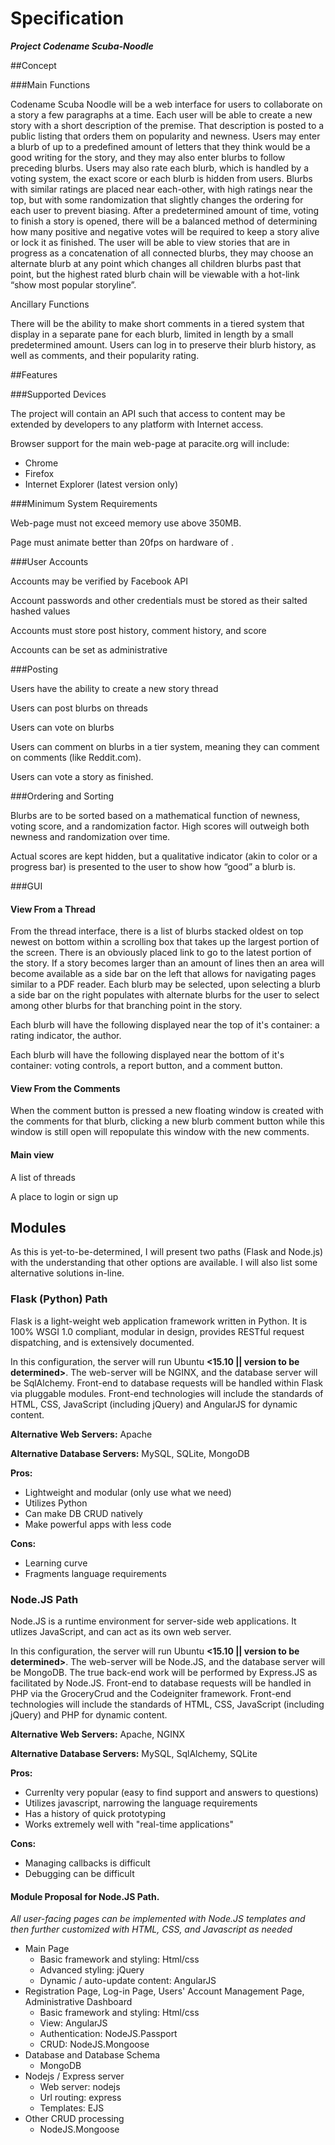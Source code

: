 # Specification

__*Project Codename Scuba-Noodle*__

##Concept 


###Main Functions 

Codename Scuba Noodle will be a web interface for users to collaborate
on a story a few paragraphs at a time. Each user will be able to create
a new story with a short description of the premise. That description is
posted to a public listing that orders them on popularity and newness.
Users may enter a blurb of up to a predefined amount of letters that
they think would be a good writing for the story, and they may also
enter blurbs to follow preceding blurbs. Users may also rate each blurb,
which is handled by a voting system, the exact score or each blurb is
hidden from users. Blurbs with similar ratings are placed near
each-other, with high ratings near the top, but with some randomization
that slightly changes the ordering for each user to prevent biasing.
After a predetermined amount of time, voting to finish a story is
opened, there will be a balanced method of determining how many positive
and negative votes will be required to keep a story alive or lock it as
finished. The user will be able to view stories that are in progress as
a concatenation of all connected blurbs, they may choose an alternate
blurb at any point which changes all children blurbs past that point,
but the highest rated blurb chain will be viewable with a hot-link “show
most popular storyline”.

Ancillary Functions

There will be the ability to make short comments in a tiered system that
display in a separate pane for each blurb, limited in length by a small
predetermined amount. Users can log in to preserve their blurb history,
as well as comments, and their popularity rating.

##Features 

###Supported Devices 

The project will contain an API such that access to content may be
extended by developers to any platform with Internet access.

Browser support for the main web-page at paracite.org will include:

- Chrome
- Firefox
- Internet Explorer (latest version only)

###Minimum System Requirements 

Web-page must not exceed memory use above 350MB.

Page must animate better than 20fps on hardware of **<to be determined>**.

###User Accounts 

Accounts may be verified by Facebook API

Account passwords and other credentials must be stored as their salted
hashed values

Accounts must store post history, comment history, and score

Accounts can be set as administrative

###Posting 

Users have the ability to create a new story thread

Users can post blurbs on threads

Users can vote on blurbs

Users can comment on blurbs in a tier system, meaning they can comment
on comments (like Reddit.com).

Users can vote a story as finished.

###Ordering and Sorting 

Blurbs are to be sorted based on a mathematical function of newness,
voting score, and a randomization factor. High scores will outweigh both
newness and randomization over time.

Actual scores are kept hidden, but a qualitative indicator (akin to
color or a progress bar) is presented to the user to show how “good” a
blurb is.

###GUI 

#### View From a Thread 

From the thread interface, there is a list of blurbs stacked oldest on
top newest on bottom within a scrolling box that takes up the largest
portion of the screen. There is an obviously placed link to go to the
latest portion of the story. If a story becomes larger than an amount
**<to be determined>** of lines then an area will become available as a
side bar on the left that allows for navigating pages similar to a PDF
reader. Each blurb may be selected, upon selecting a blurb a side bar on
the right populates with alternate blurbs for the user to select among
other blurbs for that branching point in the story.

Each blurb will have the following displayed near the top of it's
container: a rating indicator, the author.

Each blurb will have the following displayed near the bottom of it's
container: voting controls, a report button, and a comment button.

#### View From the Comments 

When the comment button is pressed a new floating window is created with
the comments for that blurb, clicking a new blurb comment button while
this window is still open will repopulate this window with the new
comments.

#### Main view 

A list of threads

A place to login or sign up

## Modules

As this is yet-to-be-determined, I will present two paths (Flask and
Node.js) with the understanding that other options are available. I 
will also list some alternative solutions in-line. 

### Flask (Python) Path

Flask is a light-weight web application framework written in Python. It is 
100% WSGI 1.0 compliant, modular in design, provides RESTful request
dispatching, and is extensively documented.

In this configuration, the server will run Ubuntu **<15.10 || version 
to be determined>**. The web-server will be NGINX, and the database server
will be SqlAlchemy. Front-end to database requests will be handled within Flask
via pluggable modules. Front-end technologies will include the standards
of HTML, CSS, JavaScript (including jQuery) and AngularJS for dynamic content.

**Alternative Web Servers:** Apache

**Alternative Database Servers:** MySQL, SQLite, MongoDB

**Pros:**
- Lightweight and modular (only use what we need)
- Utilizes Python
- Can make DB CRUD natively
- Make powerful apps with less code


**Cons:**
- Learning curve
- Fragments language requirements

### Node.JS Path
Node.JS is a runtime environment for server-side web applications. It utlizes
JavaScript, and can act as its own web server.

In this configuration, the server will run Ubuntu **<15.10 || version 
to be determined>**. The web-server will be Node.JS, and the database server
will be MongoDB. The true back-end work will be performed by Express.JS as
facilitated by Node.JS. Front-end to database requests will be handled in
PHP via the GroceryCrud and the Codeigniter framework. Front-end technologies 
will include the standards of HTML, CSS, JavaScript (including jQuery) and
PHP for dynamic content.

**Alternative Web Servers:** Apache, NGINX

**Alternative Database Servers:** MySQL, SqlAlchemy, SQLite


**Pros:**
- Currenlty very popular (easy to find support and answers to questions)
- Utilizes javascript, narrowing the language requirements
- Has a history of quick prototyping
- Works extremely well with "real-time applications"


**Cons:**
- Managing callbacks is difficult
- Debugging can be difficult

#### Module Proposal for Node.JS Path.
*All user-facing pages can be implemented with Node.JS templates and then
further customized with HTML, CSS, and Javascript as needed*
- Main Page
  - Basic framework and styling: Html/css
  - Advanced styling: jQuery
  - Dynamic / auto-update content: AngularJS
- Registration Page, Log-in Page, Users' Account Management Page, Administrative Dashboard
  - Basic framework and styling: Html/css
  - View: AngularJS
  - Authentication: NodeJS.Passport
  - CRUD: NodeJS.Mongoose
- Database and Database Schema
  - MongoDB
- Nodejs / Express server
  - Web server: nodejs
  - Url routing: express
  - Templates: EJS
- Other CRUD processing
  - NodeJS.Mongoose